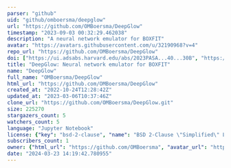 ```yaml
---
parser: "github"
uid: "github/omboersma/deepglow"
url: "https://github.com/OMBoersma/DeepGlow"
timestamp: "2023-09-03 00:32:29.462038"
description: "A neural network emulator for BOXFIT"
avatar: "https://avatars.githubusercontent.com/u/32190968?v=4"
repo_url: "https://github.com/OMBoersma/DeepGlow"
doi: ["https://ui.adsabs.harvard.edu/abs/2023PASA...40...30B", "https://ui.adsabs.harvard.edu/abs/2023ascl.soft09005B/abstract"]
title: "DeepGlow: Neural network emulator for BOXFIT"
name: "DeepGlow"
full_name: "OMBoersma/DeepGlow"
html_url: "https://github.com/OMBoersma/DeepGlow"
created_at: "2022-10-24T12:28:42Z"
updated_at: "2023-03-06T10:37:46Z"
clone_url: "https://github.com/OMBoersma/DeepGlow.git"
size: 225270
stargazers_count: 5
watchers_count: 5
language: "Jupyter Notebook"
license: {"key": "bsd-2-clause", "name": "BSD 2-Clause \"Simplified\" License", "spdx_id": "BSD-2-Clause", "url": "https://api.github.com/licenses/bsd-2-clause", "node_id": "MDc6TGljZW5zZTQ="}
subscribers_count: 1
owner: {"html_url": "https://github.com/OMBoersma", "avatar_url": "https://avatars.githubusercontent.com/u/32190968?v=4", "login": "OMBoersma", "type": "User"}
date: "2024-03-23 14:19:42.780955"
---
```


